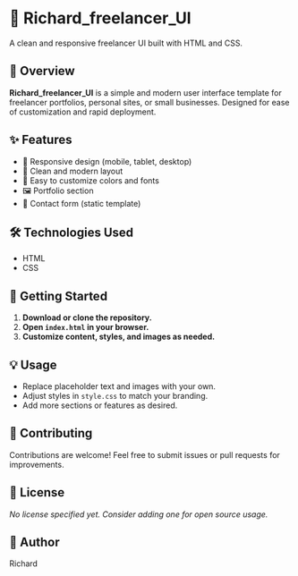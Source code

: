 # 🎨 Richard_freelancer_UI

A clean and responsive freelancer UI built with HTML and CSS.

## 🚀 Overview

**Richard_freelancer_UI** is a simple and modern user interface template for freelancer portfolios, personal sites, or small businesses. Designed for ease of customization and rapid deployment.

## ✨ Features

- 📱 Responsive design (mobile, tablet, desktop)
- 🎨 Clean and modern layout
- 🌙 Easy to customize colors and fonts
- 🖼️ Portfolio section
- 📧 Contact form (static template)

## 🛠️ Technologies Used

- HTML
- CSS

## 🏁 Getting Started

1. **Download or clone the repository.**
2. **Open `index.html` in your browser.**
3. **Customize content, styles, and images as needed.**

## 💡 Usage

- Replace placeholder text and images with your own.
- Adjust styles in `style.css` to match your branding.
- Add more sections or features as desired.

## 🤝 Contributing

Contributions are welcome! Feel free to submit issues or pull requests for improvements.

## 📄 License

_No license specified yet. Consider adding one for open source usage._

## 👤 Author

Richard